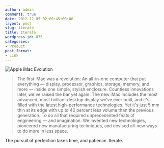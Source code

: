 ```yaml
---
author: admin
comments: true
date: 2012-12-05 02:00:45+00:00
layout: post
slug: iterate
title: Iterate.
wordpress_id: 875
categories:
- Product
post_format:
- Link
---
```


![Apple iMac Evolution](http://adamstacoviak.com/wp-content/uploads/2012/12/apple-imac-evolution.png)





> 
  
> 
> The first iMac was a revolution: An all-in-one computer that put everything — display, processor, graphics, storage, memory, and more — inside one simple, stylish enclosure. Countless innovations later, we've raised the bar yet again. The new iMac includes the most advanced, most brilliant desktop display we've ever built, and it's filled with the latest high-performance technologies. Yet it's just 5 mm thin at its edge with up to 40 percent less volume than the previous generation. To do all that required unprecedented feats of engineering — and imagination. We invented new technologies, pioneered new manufacturing techniques, and devised all-new ways to do more in less space.
> 
> 






The pursuit of perfection takes time, and patience. Iterate.



